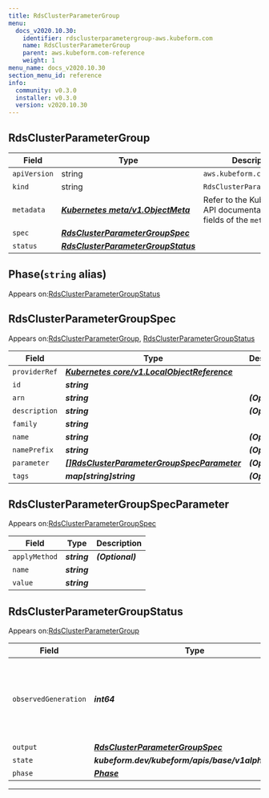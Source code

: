 ```yaml
---
title: RdsClusterParameterGroup
menu:
  docs_v2020.10.30:
    identifier: rdsclusterparametergroup-aws.kubeform.com
    name: RdsClusterParameterGroup
    parent: aws.kubeform.com-reference
    weight: 1
menu_name: docs_v2020.10.30
section_menu_id: reference
info:
  community: v0.3.0
  installer: v0.3.0
  version: v2020.10.30
---
```


## RdsClusterParameterGroup
| Field | Type | Description |
| ------ | ----- | ----------- |
| `apiVersion` | string | `aws.kubeform.com/v1alpha1` |
|    `kind` | string | `RdsClusterParameterGroup` |
| `metadata` | ***[Kubernetes meta/v1.ObjectMeta](https://v1-18.docs.kubernetes.io/docs/reference/generated/kubernetes-api/v1.18/#objectmeta-v1-meta)***|Refer to the Kubernetes API documentation for the fields of the `metadata` field.|
| `spec` | ***[RdsClusterParameterGroupSpec](#rdsclusterparametergroupspec)***||
| `status` | ***[RdsClusterParameterGroupStatus](#rdsclusterparametergroupstatus)***||
## Phase(`string` alias)

Appears on:[RdsClusterParameterGroupStatus](#rdsclusterparametergroupstatus)

## RdsClusterParameterGroupSpec

Appears on:[RdsClusterParameterGroup](#rdsclusterparametergroup), [RdsClusterParameterGroupStatus](#rdsclusterparametergroupstatus)

| Field | Type | Description |
| ------ | ----- | ----------- |
| `providerRef` | ***[Kubernetes core/v1.LocalObjectReference](https://v1-18.docs.kubernetes.io/docs/reference/generated/kubernetes-api/v1.18/#localobjectreference-v1-core)***||
| `id` | ***string***||
| `arn` | ***string***| ***(Optional)*** |
| `description` | ***string***| ***(Optional)*** |
| `family` | ***string***||
| `name` | ***string***| ***(Optional)*** |
| `namePrefix` | ***string***| ***(Optional)*** |
| `parameter` | ***[[]RdsClusterParameterGroupSpecParameter](#rdsclusterparametergroupspecparameter)***| ***(Optional)*** |
| `tags` | ***map[string]string***| ***(Optional)*** |
## RdsClusterParameterGroupSpecParameter

Appears on:[RdsClusterParameterGroupSpec](#rdsclusterparametergroupspec)

| Field | Type | Description |
| ------ | ----- | ----------- |
| `applyMethod` | ***string***| ***(Optional)*** |
| `name` | ***string***||
| `value` | ***string***||
## RdsClusterParameterGroupStatus

Appears on:[RdsClusterParameterGroup](#rdsclusterparametergroup)

| Field | Type | Description |
| ------ | ----- | ----------- |
| `observedGeneration` | ***int64***| ***(Optional)*** Resource generation, which is updated on mutation by the API Server.|
| `output` | ***[RdsClusterParameterGroupSpec](#rdsclusterparametergroupspec)***| ***(Optional)*** |
| `state` | ***kubeform.dev/kubeform/apis/base/v1alpha1.State***| ***(Optional)*** |
| `phase` | ***[Phase](#phase)***| ***(Optional)*** |
---
